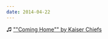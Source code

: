 ```yaml
---
date: 2014-04-22
---
```


♫ [""Coming Home"" by Kaiser Chiefs](https://music.apple.com/gb/music-video/coming-home/1445865791)
